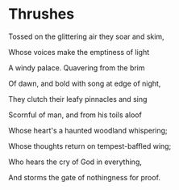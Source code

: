 # Thrushes

Tossed on the glittering air they soar and skim,

Whose voices make the emptiness of light

A windy palace. Quavering from the brim

Of dawn, and bold with song at edge of night,

They clutch their leafy pinnacles and sing

Scornful of man, and from his toils aloof

Whose heart's a haunted woodland whispering;

Whose thoughts return on tempest-baffled wing;

Who hears the cry of God in everything,

And storms the gate of nothingness for proof.



